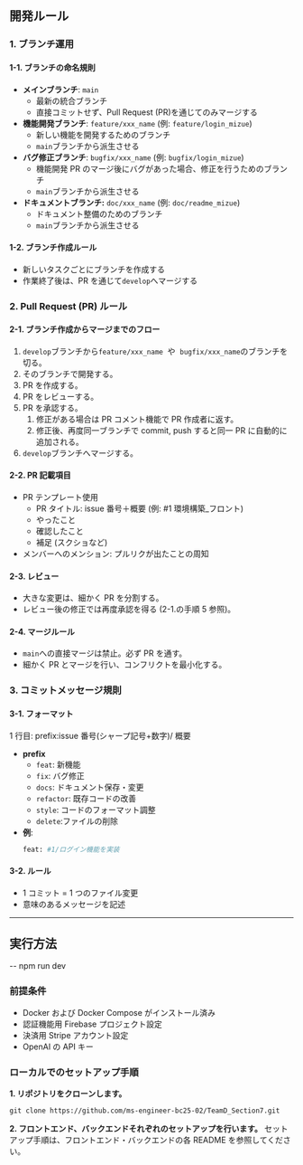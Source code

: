 ## 開発ルール

### 1. ブランチ運用

#### 1-1. ブランチの命名規則

- **メインブランチ**: `main`
  - 最新の統合ブランチ
  - 直接コミットせず、Pull Request (PR)を通じてのみマージする
- **機能開発ブランチ**: `feature/xxx_name` (例: `feature/login_mizue`)
  - 新しい機能を開発するためのブランチ
  - `main`ブランチから派生させる
- **バグ修正ブランチ**: `bugfix/xxx_name` (例: `bugfix/login_mizue`)
  - 機能開発 PR のマージ後にバグがあった場合、修正を行うためのブランチ
  - `main`ブランチから派生させる
- **ドキュメントブランチ:** `doc/xxx_name` (例: `doc/readme_mizue`)
  - ドキュメント整備のためのブランチ
  - `main`ブランチから派生させる

#### 1-2. ブランチ作成ルール

- 新しいタスクごとにブランチを作成する
- 作業終了後は、PR を通じて`develop`へマージする

### 2. Pull Request (PR) ルール

#### 2-1. ブランチ作成からマージまでのフロー

1. `develop`ブランチから`feature/xxx_name`  や  `bugfix/xxx_name`のブランチを切る。
2. そのブランチで開発する。
3. PR を作成する。
4. PR をレビューする。
5. PR を承認する。
   1. 修正がある場合は PR コメント機能で PR 作成者に返す。
   2. 修正後、再度同一ブランチで commit, push すると同一 PR に自動的に追加される。
6. `develop`ブランチへマージする。

#### 2-2. PR 記載項目

- PR テンプレート使用
  - PR タイトル: issue 番号＋概要 (例: #1 環境構築\_フロント)
  - やったこと
  - 確認したこと
  - 補足 (スクショなど)
- メンバーへのメンション: プルリクが出たことの周知

#### 2-3. レビュー

- 大きな変更は、細かく PR を分割する。
- レビュー後の修正では再度承認を得る (2-1.の手順 5 参照)。

#### 2-4. マージルール

- `main`への直接マージは禁止。必ず PR を通す。
- 細かく PR とマージを行い、コンフリクトを最小化する。

### 3. コミットメッセージ規則

#### 3-1. フォーマット

1 行目: prefix:issue 番号(シャープ記号+数字)/ 概要


- **prefix**
  - `feat`: 新機能
  - `fix`: バグ修正
  - `docs`: ドキュメント保存・変更
  - `refactor`: 既存コードの改善
  - `style`: コードのフォーマット調整
  - `delete`:ファイルの削除
- **例**:
  ```bash
  feat: #1/ログイン機能を実装
  ```

#### 3-2. ルール

- 1 コミット = 1 つのファイル変更
- 意味のあるメッセージを記述

---

## 実行方法

-- npm run dev

### 前提条件

- Docker および Docker Compose がインストール済み
- 認証機能用 Firebase プロジェクト設定
- 決済用 Stripe アカウント設定
- OpenAI の API キー

### ローカルでのセットアップ手順

**1. リポジトリをクローンします。**

```
git clone https://github.com/ms-engineer-bc25-02/TeamD_Section7.git
```

**2. フロントエンド、バックエンドそれぞれのセットアップを行います。**
セットアップ手順は、フロントエンド・バックエンドの各 README を参照してください。

